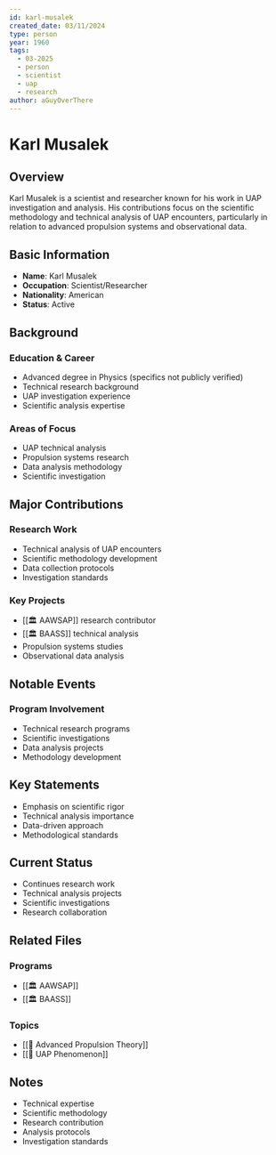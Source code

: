 ```yaml
---
id: karl-musalek
created_date: 03/11/2024
type: person
year: 1960
tags:
  - 03-2025
  - person
  - scientist
  - uap
  - research
author: aGuyOverThere
---
```


# Karl Musalek

## Overview

Karl Musalek is a scientist and researcher known for his work in UAP investigation and analysis. His contributions focus on the scientific methodology and technical analysis of UAP encounters, particularly in relation to advanced propulsion systems and observational data.

## Basic Information

- **Name**: Karl Musalek
- **Occupation**: Scientist/Researcher
- **Nationality**: American
- **Status**: Active

## Background

### Education & Career
- Advanced degree in Physics (specifics not publicly verified)
- Technical research background
- UAP investigation experience
- Scientific analysis expertise

### Areas of Focus
- UAP technical analysis
- Propulsion systems research
- Data analysis methodology
- Scientific investigation

## Major Contributions

### Research Work
- Technical analysis of UAP encounters
- Scientific methodology development
- Data collection protocols
- Investigation standards

### Key Projects
- [[🏛️ AAWSAP]] research contributor
- [[🏛️ BAASS]] technical analysis
- Propulsion systems studies
- Observational data analysis

## Notable Events

### Program Involvement
- Technical research programs
- Scientific investigations
- Data analysis projects
- Methodology development

## Key Statements

- Emphasis on scientific rigor
- Technical analysis importance
- Data-driven approach
- Methodological standards

## Current Status

- Continues research work
- Technical analysis projects
- Scientific investigations
- Research collaboration

## Related Files

### Programs
- [[🏛️ AAWSAP]]
- [[🏛️ BAASS]]

### Topics
- [[🔭 Advanced Propulsion Theory]]
- [[🔭 UAP Phenomenon]]

## Notes

- Technical expertise
- Scientific methodology
- Research contribution
- Analysis protocols
- Investigation standards 